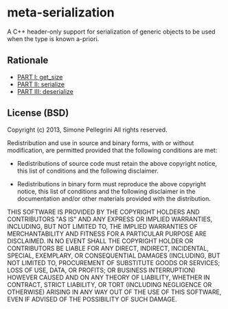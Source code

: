 meta-serialization
==================

A C++ header-only support for serialization of generic objects to be used when the type is known a-priori.

Rationale
---------
* [PART I: get_size](http://cpplove.blogspot.co.at/2013/05/my-take-on-c-serialization-part-i.html)
* [PART II: serialize](http://cpplove.blogspot.co.at/2013/05/my-take-on-serialization-part-ii.html)
* [PART III: deserialize](http://cpplove.blogspot.co.at/2013/05/my-take-on-serialization-part-iii.html)

License (BSD)
-------------
Copyright (c) 2013, Simone Pellegrini All rights reserved.

Redistribution and use in source and binary forms, with or without
modification, are permitted provided that the following conditions are met:

 * Redistributions of source code must retain the above copyright notice, 
   this list of conditions and the following disclaimer.

 * Redistributions in binary form must reproduce the above copyright notice,
   this list of conditions and the following disclaimer in the documentation
   and/or other materials provided with the distribution.  

THIS SOFTWARE IS PROVIDED BY THE COPYRIGHT HOLDERS AND CONTRIBUTORS "AS IS"
AND ANY EXPRESS OR IMPLIED WARRANTIES, INCLUDING, BUT NOT LIMITED TO, THE
IMPLIED WARRANTIES OF MERCHANTABILITY AND FITNESS FOR A PARTICULAR PURPOSE
ARE DISCLAIMED. IN NO EVENT SHALL THE COPYRIGHT HOLDER OR CONTRIBUTORS BE
LIABLE FOR ANY DIRECT, INDIRECT, INCIDENTAL, SPECIAL, EXEMPLARY, OR
CONSEQUENTIAL DAMAGES (INCLUDING, BUT NOT LIMITED TO, PROCUREMENT OF
SUBSTITUTE GOODS OR SERVICES; LOSS OF USE, DATA, OR PROFITS; OR BUSINESS
INTERRUPTION) HOWEVER CAUSED AND ON ANY THEORY OF LIABILITY, WHETHER IN
CONTRACT, STRICT LIABILITY, OR TORT (INCLUDING NEGLIGENCE OR OTHERWISE)
ARISING IN ANY WAY OUT OF THE USE OF THIS SOFTWARE, EVEN IF ADVISED OF THE
POSSIBILITY OF SUCH DAMAGE.


